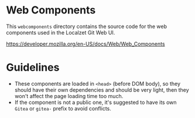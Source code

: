 # Web Components

This `webcomponents` directory contains the source code for the web components used in the Localzet Git Web UI.

https://developer.mozilla.org/en-US/docs/Web/Web_Components

# Guidelines

- These components are loaded in `<head>` (before DOM body),
  so they should have their own dependencies and should be very light,
  then they won't affect the page loading time too much.
- If the component is not a public one, it's suggested to have its own `Gitea` or `gitea-` prefix to avoid conflicts.
